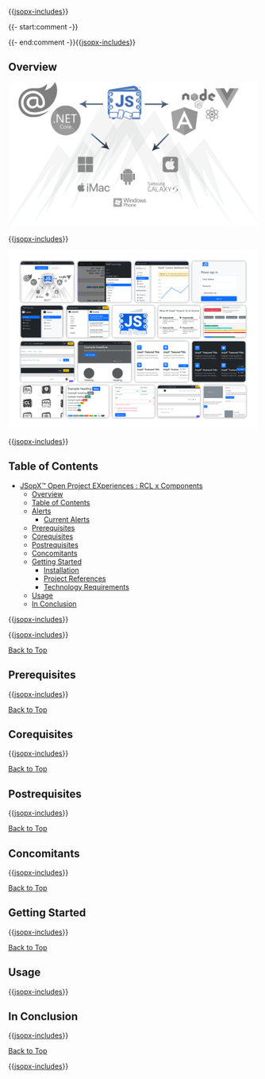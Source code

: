 ﻿{{[jsopx-includes](jsopx.RCLxComponents/Master/p1/v1/Includes/Template/README/Header.md)}}

{{- start:comment -}}
<!-- START JSOPX NOVA DOCX HEADER
group: 'JSopX Git Hub Repositories'
subGroup: 'JSopX RCL Components Razor Class Library'
isDraft: false
isProductionReady: true
toc: true
END JSOPX NOVA DOCX HEADER -->
{{- end:comment -}}{{[jsopx-includes](AllGlobal/Master/Includes/Common/Draft-Notice.md)}}

## Overview

![JSopX™ Open Project EXperiences Collection of Projects](https://github.com/JasonSilvestri/JSopX.BridgeTooFar/blob/master/JSopX.BridgeTooFar/doc-assets/JsopX-Splash-Screen-v-0.png)

{{[jsopx-includes](jsopx.RCLxComponents/Master/p1/v1/Includes/Template/README/Overview.md)}}

![JSopX™ Open Project EXperiences Assets Projects](https://github.com/JasonSilvestri/JSopX.BridgeTooFar/blob/master/JSopX.BridgeTooFar/doc-assets/bootstrap-themes.png)


{{[jsopx-includes](AllGlobal/Master/Includes/Common/Current-Phase.md)}}

## Table of Contents

- [JSopX™ Open Project EXperiences : RCL x Components](#jsopx-open-project-experiences--rcl-x-components)
  - [Overview](#overview)
  - [Table of Contents](#table-of-contents)
  - [Alerts](#alerts)
    - [Current Alerts](#current-alerts)
  - [Prerequisites](#prerequisites)
  - [Corequisites](#corequisites)
  - [Postrequisites](#postrequisites)
  - [Concomitants](#concomitants)
  - [Getting Started](#getting-started)
    - [Installation](#rclxcomponents--installation)
    - [Project References](#rclxcomponents--project-references)  
    - [Technology Requirements](#rclxcomponents--technology-requirements)  
  - [Usage](#usage)
  - [In Conclusion](#in-conclusion)


{{[jsopx-includes](AllGlobal/Master/Includes/Common/Alerts.md)}}

{{[jsopx-includes](AllGlobal/Master/Includes/Common/Alerts-Current.md)}}

[Back to Top](#table-of-contents)

## Prerequisites

{{[jsopx-includes](jsopx.RCLxComponents/Master/p1/v1/Includes/Template/README/Prerequisites.md)}}

[Back to Top](#table-of-contents)

## Corequisites

{{[jsopx-includes](jsopx.RCLxComponents/Master/p1/v1/Includes/Template/README/Corequisites.md)}}

[Back to Top](#table-of-contents)

## Postrequisites

{{[jsopx-includes](jsopx.RCLxComponents/Master/p1/v1/Includes/Template/README/Postrequisites.md)}}

[Back to Top](#table-of-contents)

## Concomitants

{{[jsopx-includes](jsopx.RCLxComponents/Master/p1/v1/Includes/Template/README/Concomitants.md)}}

[Back to Top](#table-of-contents)

## Getting Started

{{[jsopx-includes](jsopx.RCLxComponents/Master/p1/v1/Includes/Template/README/GettingStarted.md)}}

[Back to Top](#table-of-contents)

## Usage

{{[jsopx-includes](jsopx.RCLxComponents/Master/p1/v1/Includes/Template/README/Usage.md)}}

## In Conclusion

{{[jsopx-includes](jsopx.RCLxComponents/Master/p1/v1/Includes/Template/README/InConclusion.md)}}

[Back to Top](#table-of-contents)

{{[jsopx-includes](AllGlobal/Master/Includes/Layout/Footer.md)}}